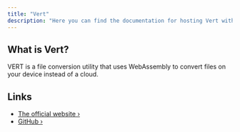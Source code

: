 ```yaml
---
title: "Vert"
description: "Here you can find the documentation for hosting Vert with Coolify."
---
```


<ZoomableImage src="/docs/images/services/vert-logo.webp" />


## What is Vert?
VERT is a file conversion utility that uses WebAssembly to convert files on your device instead of a cloud. 


## Links

- [The official website ›](https://vert.sh/?utm_source=coolify.io)
- [GitHub ›](https://github.com/VERT-sh/VERT?utm_source=coolify.io)